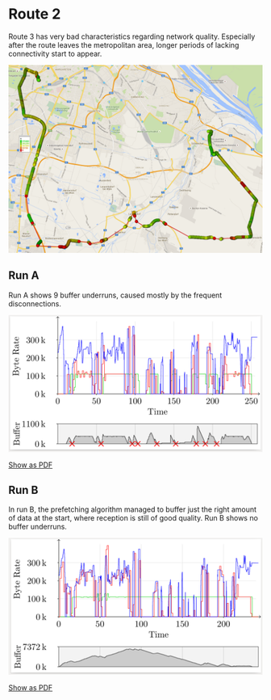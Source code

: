 # Route 2
Route 3 has very bad characteristics regarding network quality. Especially after the route leaves the metropolitan area, longer periods of lacking connectivity start to appear.

![Map of Route 2](./map.png)

## Run A
Run A shows 9 buffer underruns, caused mostly by the frequent disconnections.

![Route 2, Run A](./results-a.png)

[Show as PDF](./results-a.pdf)

## Run B
In run B, the prefetching algorithm managed to buffer just the right amount of data at the start, where reception is still of good quality. Run B shows no buffer underruns.

![Route 2, Run B](./results-b.png)

[Show as PDF](./results-b.pdf)
